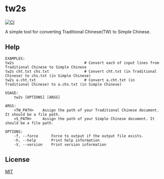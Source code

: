tw2s
====================

[![CI](https://github.com/magiclen/tw2s/actions/workflows/ci.yml/badge.svg)](https://github.com/magiclen/tw2s/actions/workflows/ci.yml)

A simple tool for converting Traditional Chinese(TW) to Simple Chinese.

## Help

```
EXAMPLES:
tw2s                                # Convert each of input lines from Traditional Chinese to Simple Chinese
tw2s cht.txt chs.txt                # Convert cht.txt (in Traditional Chinese) to chs.txt (in Simple Chinese)
tw2s a.cht.txt                      # Convert a.cht.txt (in Traditional Chinese) to a.chs.txt (in Simple Chinese)

USAGE:
    tw2s [OPTIONS] [ARGS]

ARGS:
    <TW_PATH>    Assign the path of your Traditional Chinese document. It should be a file path.
    <S_PATH>     Assign the path of your Simple Chinese document. It should be a file path.

OPTIONS:
    -f, --force      Force to output if the output file exists.
    -h, --help       Print help information
    -V, --version    Print version information
```

## License

[MIT](LICENSE)